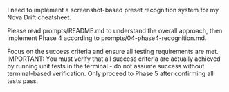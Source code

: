 I need to implement a screenshot-based preset recognition system for my Nova Drift cheatsheet.

Please read prompts/README.md to understand the overall approach, then implement Phase 4 according to prompts/04-phase4-recognition.md.

Focus on the success criteria and ensure all testing requirements are met. IMPORTANT: You must verify that all success criteria are actually achieved by running unit tests in the terminal - do not assume success without terminal-based verification. Only proceed to Phase 5 after confirming all tests pass.
